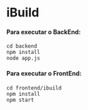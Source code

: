 # iBuild

#### Para executar o BackEnd:
```
cd backend
npm install
node app.js
```
#### Para executar o FrontEnd:
```
cd frontend/ibuild
npm install
npm start
```
